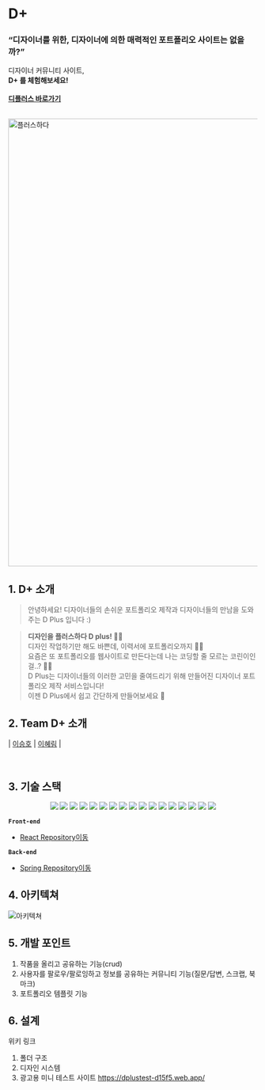 # D+ 

### **“디자이너를 위한, 디자이너에 의한 매력적인 포트폴리오 사이트는 없을까?”**

디자이너 커뮤니티 사이트, <br>
**D+ 를 체험해보세요!<br><br/>
[디플러스 바로가기](https:/dplusday.com/)**<br>

<br>
<img width="905" alt="플러스하다" src="https://user-images.githubusercontent.com/79740505/161507027-ac3024b5-44cb-48e2-a1b8-f2f609336e97.png">

<br>

## 1. D+ 소개<br/>
> 안녕하세요! 디자이너들의 손쉬운 포트폴리오 제작과 디자이너들의 만남을 도와주는 D Plus 입니다 :)<br/>

> **디자인을 플러스하다 D plus! 👩‍🎨**<br/>
디자인 작업하기만 해도 바쁜데, 이력서에 포트폴리오까지 🤦‍♀️ <br/>
요즘은 또 포트폴리오를 웹사이트로 만든다는데 나는 코딩할 줄 모르는 코린이인걸..? 😮‍💨<br/>
D Plus는 디자이너들의 이러한 고민을 줄여드리기 위해 만들어진 디자이너 포트폴리오 제작 서비스입니다!<br/>
이젠 D Plus에서 쉽고 간단하게 만들어보세요 🥳<br/>
>

## 2. Team D+ 소개
|  [이승호](https://github.com/vivala0519)  |  [이혜림](https://github.com/matty255)  |  


<br>

## 3. 기술 스택
<div align="center">
<img src="https://img.shields.io/badge/javascript-F7DF1E?style=flat-square&logo=javascript&logoColor=white">
<img src="https://img.shields.io/badge/react-61DAFB?style=flat-square&logo=react&logoColor=white"> 
<img src="https://img.shields.io/badge/create%20react%20app-09D3AC?style=flat-square&logo=create%20react%20app&logoColor=white"> 
 <img src="https://img.shields.io/badge/html5-E34F26?style=flat-square&logo=html5&logoColor=white"> 
 <img src="https://img.shields.io/badge/css-1572B6?style=flat-square&logo=css3&logoColor=white">  
  <img src="https://img.shields.io/badge/github-181717?style=flat-square&logo=github&logoColor=white">
<img src="https://img.shields.io/badge/github%20actions-181717?style=flat-square&logo=github%20actions&logoColor=white">
 <img src="https://img.shields.io/badge/amazon%20aws-232F3E?style=flat-square&logo=amazon%20aws&logoColor=white">
 <img src="https://img.shields.io/badge/amazon%20s3-232F3E?style=flat-square&logo=amazon%20s3&logoColor=white">
 <img src="https://img.shields.io/badge/cloud%20front-00A8E1?style=flat-square&logo=amazon%20aws&logoColor=white">
  <img src="https://img.shields.io/badge/react%20router%20dom-CA4245?style=flat-square&logo=react%20router&logoColor=white">
 <img src="https://img.shields.io/badge/mui-007FFF?style=flat-square&logo=mui&logoColor=white">
   <img src="https://img.shields.io/badge/tailwind%20css-06B6D4?style=flat-square&logo=tailwind%20css&logoColor=white">
  <img src="https://img.shields.io/badge/react%20slick-F4C51C?style=flat-square&logo=&logoColor=white">
  <img src="https://img.shields.io/badge/react%20drop%20zone-F4C51C?style=flat-square&logo=&logoColor=white">
    <img src="https://img.shields.io/badge/react%20beautiful%20dnd-FF6D70?style=flat-square&logo=&logoColor=white">
        <img src="https://img.shields.io/badge/sweet%20alert2-00897B?style=flat-square&logo=&logoColor=white">
        
</div>

**`Front-end`**
- [React Repository이동](https://github.com/https-github-com-Allaccept12/D_Team_Front)

**`Back-end`**
- [Spring Repository이동](https://github.com/https-github-com-Allaccept12/D-Back)


## 4. 아키텍쳐
![아키텍쳐](https://user-images.githubusercontent.com/79740505/161598916-18fae697-6ff7-478a-8446-aa8cc60cfd7c.PNG)

## 5. 개발 포인트

1. 작품을 올리고 공유하는 기능(crud)
2. 사용자를 팔로우/팔로잉하고 정보를 공유하는 커뮤니티 기능(질문/답변, 스크랩, 북마크)
3. 포트폴리오 템플릿 기능

## 6. 설계

위키 링크

1. 폴더 구조
2. 디자인 시스템
3. 광고용 미니 테스트 사이트 https://dplustest-d15f5.web.app/




